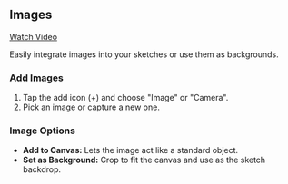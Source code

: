 ## Images

<a href="https://www.youtube.com/watch?v=cd3CWg4M1os&list=PL59USjwdMIDkWNkVo4lP2UJODNKOnocsX&index=6" target="_blank">
Watch Video
</a>

Easily integrate images into your sketches or use them as backgrounds.

### Add Images
1. Tap the add icon (+) and choose "Image" or "Camera".
2. Pick an image or capture a new one.

### Image Options
- **Add to Canvas:** Lets the image act like a standard object.
- **Set as Background:** Crop to fit the canvas and use as the sketch backdrop.
